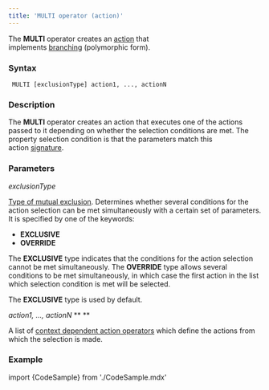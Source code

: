 ```yaml
---
title: 'MULTI operator (action)'
---
```


The **MULTI** operator creates an [action](Actions.md) that implements [branching](Branching_CASE_IF_MULTI_.md#poly) (polymorphic form).

### Syntax

     MULTI [exclusionType] action1, ..., actionN 

### Description

The **MULTI** operator creates an action that executes one of the actions passed to it depending on whether the selection conditions are met. The property selection condition is that the parameters match this action [signature](CLASS_operator.md). 

### Parameters

*exclusionType*

[Type of mutual exclusion](Branching_CASE_IF_MULTI_.md#exclusive). Determines whether several conditions for the action selection can be met simultaneously with a certain set of parameters. It is specified by one of the keywords:

-   **EXCLUSIVE**
-   **OVERRIDE**

The **EXCLUSIVE** type indicates that the conditions for the action selection cannot be met simultaneously. The **OVERRIDE** type allows several conditions to be met simultaneously, in which case the first action in the list which selection condition is met will be selected. 

The **EXCLUSIVE** type is used by default.

*action1, ..., actionN* ** ** 

A list of [context dependent action operators](Action_operator.md#contextdependent) which define the actions from which the selection is made.

### Example


import {CodeSample} from './CodeSample.mdx'

<CodeSample url="https://documentation.lsfusion.org/sample?file=ActionSample&block=multi"/>

  
